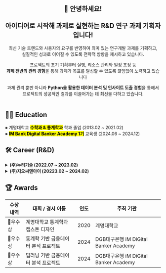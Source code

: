 <div align="center">
  
👋 안녕하세요! <br><br>
아이디어로 시작해 과제로 실현하는 R&D 연구 과제 기획자입니다!<br>
----------------------
최신 기술 트렌드와 사용자의 요구를 반영하여 의미 있는 연구개발 과제를 기획하고,<br>
실질적인 성과로 이어질 수 있도록 전략적 방향을 제시하고 있습니다. <br>

프로젝트의 초기 기획부터 실행, 리소스 관리와 일정 조정 등 <br>
<b>과제 전반의 관리 경험</b>을 통해 과제가 목표를 달성할 수 있도록 끊임없이 노력하고 있습니다

과제 괸리 뿐만 아니라 <b>Python을 활용한 데이터 분석 및 인사이트 도출 경험</b>을 통해서<br>
프로젝트의 성공적인 결과를 이끌어가는 데 최선을 다하고 있습니다. <br><br>
</div>

     
<div align="left">

## 👩‍🎓 Education

⁍ 계명대학교 <mark><b>수학과 & 통계학과</b></mark> 학과 졸업 (2013.02 ~ 2021.02) <br>
⁍ <mark><b>IM Bank Digital Banker Academy 1기</b></mark> 교육생 (2024.06 ~ 2024.12) <br>

</div>

<div align="left">

 ## 🛠 Career (R&D)

 <details>
  <summary><b>(주)누리기술 (2022.07 ~ 2023.02)</b></summary><br>
    
  **직책 :** *사원*  
  
  **역할**  
  - R&D 정부 사업 관리  
  - 업무 자동화 프로그램 개발 지원
    
   **역량**
  - 엑셀, 한글 활용을 통한 문서 작업 능력
  - 유·무선상 민원 응대를 통한 의사소통 능력
</details>

<details>
  <summary><b>(주)지오씨엔아이 (20223.02 ~ 2024.02)</b></summary><br>
    
  **역할 :** *연구원*  
  
  **역할**  
  - R&D 정부 사업 관리  
  - 업무 자동화 프로그램 개발 지원
  - 기업 임원진과의 유·무선상의 의사소통 및 응대
  - 일정 및 제출 서류 안내 문자, 메일 송·수신
    
   **역량**
   - 엑셀, 한글 활용을 통한 문서 작업 능력
   - 유·무선상 민원 응대를 통한 의사소통 능력
</details>

<div align="left">

  ## 🏆 Awards 
| 수상 내역 | 대회 / 경시 이름                                        | 연도  | 주최 기관                                   |
|-----------|------------------------------------------------------|-------|------------------------------------------|
| 🥇우수상    |  계명대학교 통계학과 캡스톤 디자인  | 2020  | 계명대학교                               |
| 🥇우수상  | 통계학 기반 금융데이터 분석 프로젝트                       | 2024  | DGB대구은행 iM DiGital Banker Academy   |
| 🥇우수상  | 딥러닝 기반 금융데이터 분석 프로젝트                       | 2024  | DGB대구은행 iM DiGital Banker Academy   |
</div>
